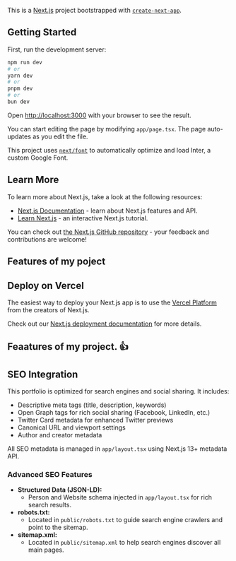 This is a [Next.js](https://nextjs.org/) project bootstrapped with [`create-next-app`](https://github.com/vercel/next.js/tree/canary/packages/create-next-app).

## Getting Started

First, run the development server:

```bash
npm run dev
# or
yarn dev
# or
pnpm dev
# or
bun dev
```

Open [http://localhost:3000](http://localhost:3000) with your browser to see the result.

You can start editing the page by modifying `app/page.tsx`. The page auto-updates as you edit the file.

This project uses [`next/font`](https://nextjs.org/docs/basic-features/font-optimization) to automatically optimize and load Inter, a custom Google Font.

## Learn More

To learn more about Next.js, take a look at the following resources:

- [Next.js Documentation](https://nextjs.org/docs) - learn about Next.js features and API.
- [Learn Next.js](https://nextjs.org/learn) - an interactive Next.js tutorial.

You can check out [the Next.js GitHub repository](https://github.com/vercel/next.js/) - your feedback and contributions are welcome!

## Features of my poject

## Deploy on Vercel

The easiest way to deploy your Next.js app is to use the [Vercel Platform](https://vercel.com/new?utm_medium=default-template&filter=next.js&utm_source=create-next-app&utm_campaign=create-next-app-readme) from the creators of Next.js.

Check out our [Next.js deployment documentation](https://nextjs.org/docs/deployment) for more details.

## Feaatures of my project. 👍

## SEO Integration

This portfolio is optimized for search engines and social sharing. It includes:

- Descriptive meta tags (title, description, keywords)
- Open Graph tags for rich social sharing (Facebook, LinkedIn, etc.)
- Twitter Card metadata for enhanced Twitter previews
- Canonical URL and viewport settings
- Author and creator metadata

All SEO metadata is managed in `app/layout.tsx` using Next.js 13+ metadata API.

### Advanced SEO Features

- **Structured Data (JSON-LD):**
  - Person and Website schema injected in `app/layout.tsx` for rich search results.
- **robots.txt:**
  - Located in `public/robots.txt` to guide search engine crawlers and point to the sitemap.
- **sitemap.xml:**
  - Located in `public/sitemap.xml` to help search engines discover all main pages.
